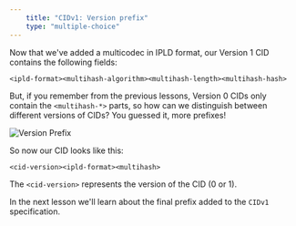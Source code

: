```yaml
---
    title: "CIDv1: Version prefix"
    type: "multiple-choice"
---
```


Now that we've added a multicodec in IPLD format, our Version 1 CID contains the following fields:

`<ipld-format><multihash-algorithm><multihash-length><multihash-hash>`

But, if you remember from the previous lessons, Version 0 CIDs only contain the `<multihash-*>` parts, so how can we distinguish between different versions of CIDs? You guessed it, more prefixes!

![Version Prefix](tutorial-assets/T0006L04-version-prefix.jpg)

So now our CID looks like this:

`<cid-version><ipld-format><multihash>`

The `<cid-version>` represents the version of the CID (0 or 1).

In the next lesson we'll learn about the final prefix added to the `CIDv1` specification.
